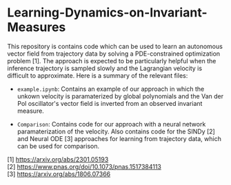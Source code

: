# Learning-Dynamics-on-Invariant-Measures

This repository is contains code which can be used to learn an autonomous vector field from trajectory data by solving a PDE-constrained optimization problem [1]. The approach is expected to be particularly helpful when the inference trajectory is sampled slowly and the Lagrangian velocity is difficult to approximate. Here is a summary of the relevant files: 

- `example.ipynb`: Contains an example of our approach in which the unkown velocity is paramaterized by global polynomials and the Van der Pol oscillator's vector field is inverted from an observed invariant measure.

- `Comparison`: Contains code for our approach with a neural network paramaterization of the velocity. Also contains code for the SINDy [2] and Neural ODE [3] approaches for learning from trajectory data, which can be used for comparison. 

[1] https://arxiv.org/abs/2301.05193 \
[2] https://www.pnas.org/doi/10.1073/pnas.1517384113 \
[3] https://arxiv.org/abs/1806.07366
